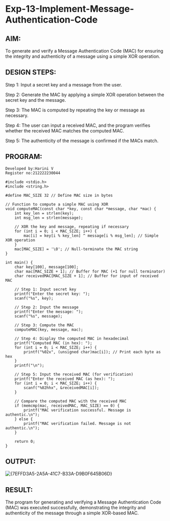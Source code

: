 # Exp-13-Implement-Message-Authentication-Code
## AIM:
To generate and verify a Message Authentication Code (MAC) for ensuring the integrity and authenticity of a message using a simple XOR operation.

## DESIGN STEPS:
Step 1: Input a secret key and a message from the user.

Step 2: Generate the MAC by applying a simple XOR operation between the secret key and the message.

Step 3: The MAC is computed by repeating the key or message as necessary.

Step 4: The user can input a received MAC, and the program verifies whether the received MAC matches the computed MAC.

Step 5: The authenticity of the message is confirmed if the MACs match.

## PROGRAM:
```
Developed by:Harini V
Register no:212222230044
```
```
#include <stdio.h>
#include <string.h>

#define MAC_SIZE 32 // Define MAC size in bytes

// Function to compute a simple MAC using XOR
void computeMAC(const char *key, const char *message, char *mac) {
    int key_len = strlen(key);
    int msg_len = strlen(message);
    
    // XOR the key and message, repeating if necessary
    for (int i = 0; i < MAC_SIZE; i++) {
        mac[i] = key[i % key_len] ^ message[i % msg_len]; // Simple XOR operation
    }
    mac[MAC_SIZE] = '\0'; // Null-terminate the MAC string
}

int main() {
    char key[100], message[100];
    char mac[MAC_SIZE + 1]; // Buffer for MAC (+1 for null terminator)
    char receivedMAC[MAC_SIZE + 1]; // Buffer for input of received MAC

    // Step 1: Input secret key
    printf("Enter the secret key: ");
    scanf("%s", key);

    // Step 2: Input the message
    printf("Enter the message: ");
    scanf("%s", message);

    // Step 3: Compute the MAC
    computeMAC(key, message, mac);

    // Step 4: Display the computed MAC in hexadecimal
    printf("Computed MAC (in hex): ");
    for (int i = 0; i < MAC_SIZE; i++) {
        printf("%02x", (unsigned char)mac[i]); // Print each byte as hex
    }
    printf("\n");

    // Step 5: Input the received MAC (for verification)
    printf("Enter the received MAC (as hex): ");
    for (int i = 0; i < MAC_SIZE; i++) {
        scanf("%02hhx", &receivedMAC[i]);
    }

    // Compare the computed MAC with the received MAC
    if (memcmp(mac, receivedMAC, MAC_SIZE) == 0) {
        printf("MAC verification successful. Message is authentic.\n");
    } else {
        printf("MAC verification failed. Message is not authentic.\n");
    }

    return 0;
}
```
## OUTPUT:
![{7EFFD3A5-2A5A-41C7-B33A-D9B0F645B06D}](https://github.com/user-attachments/assets/893a6e18-98d5-4898-8074-31ac6f6618f5)


## RESULT:
The program for generating and verifying a Message Authentication Code (MAC) was executed successfully, demonstrating the integrity and authenticity of the message through a simple XOR-based MAC.
